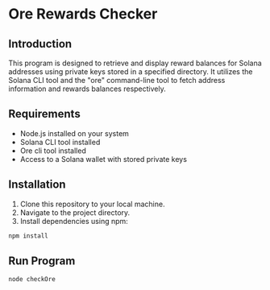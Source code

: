 # Ore Rewards Checker

## Introduction

This program is designed to retrieve and display reward balances for Solana addresses using private keys stored in a specified directory. It utilizes the Solana CLI tool and the "ore" command-line tool to fetch address information and rewards balances respectively.

## Requirements

- Node.js installed on your system
- Solana CLI tool installed
- Ore cli tool installed
- Access to a Solana wallet with stored private keys

## Installation

1. Clone this repository to your local machine.
2. Navigate to the project directory.
3. Install dependencies using npm:

```bash
npm install
```

## Run Program
```
node checkOre
